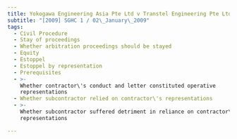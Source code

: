 ```yaml
---
title: Yokogawa Engineering Asia Pte Ltd v Transtel Engineering Pte Ltd
subtitle: "[2009] SGHC 1 / 02\_January\_2009"
tags:
  - Civil Procedure
  - Stay of proceedings
  - Whether arbitration proceedings should be stayed
  - Equity
  - Estoppel
  - Estoppel by representation
  - Prerequisites
  - >-
    Whether contractor\'s conduct and letter constituted operative
    representations
  - Whether subcontractor relied on contractor\'s representations
  - >-
    Whether subcontractor suffered detriment in reliance on contractor\'s
    representations

---
```


